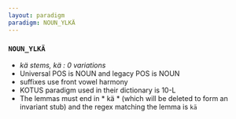 ```yaml
---
layout: paradigm
paradigm: NOUN_YLKÄ
---
```

### ` NOUN_YLKÄ `

* _kä stems, kä : 0 variations_
* Universal POS is NOUN and legacy POS is NOUN
* suffixes use front vowel harmony
* KOTUS paradigm used in their dictionary is 10-L
* The lemmas must end in * kä * (which will be deleted to form an invariant stub) and the regex matching the lemma is ` kä `
